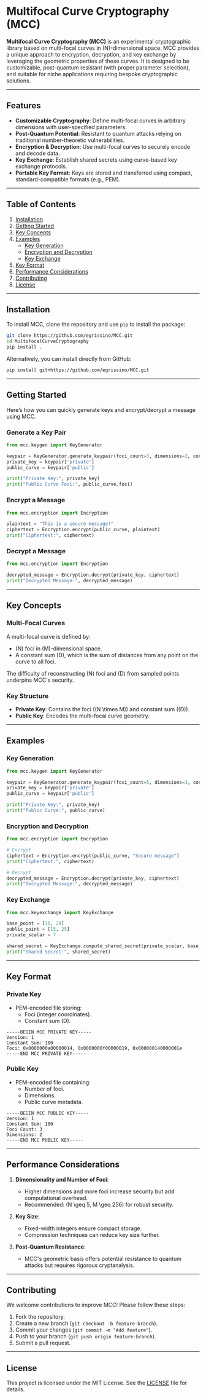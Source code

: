 # Multifocal Curve Cryptography (MCC)

**Multifocal Curve Cryptography (MCC)** is an experimental cryptographic library based on multi-focal curves in \(N\)-dimensional space. MCC provides a unique approach to encryption, decryption, and key exchange by leveraging the geometric properties of these curves. It is designed to be customizable, post-quantum resistant (with proper parameter selection), and suitable for niche applications requiring bespoke cryptographic solutions.

---

## Features

- **Customizable Cryptography**: Define multi-focal curves in arbitrary dimensions with user-specified parameters.
- **Post-Quantum Potential**: Resistant to quantum attacks relying on traditional number-theoretic vulnerabilities.
- **Encryption & Decryption**: Use multi-focal curves to securely encode and decode data.
- **Key Exchange**: Establish shared secrets using curve-based key exchange protocols.
- **Portable Key Format**: Keys are stored and transferred using compact, standard-compatible formats (e.g., PEM).

---

## Table of Contents

1. [Installation](#installation)
2. [Getting Started](#getting-started)
3. [Key Concepts](#key-concepts)
4. [Examples](#examples)
   - [Key Generation](#key-generation)
   - [Encryption and Decryption](#encryption-and-decryption)
   - [Key Exchange](#key-exchange)
5. [Key Format](#key-format)
6. [Performance Considerations](#performance-considerations)
7. [Contributing](#contributing)
8. [License](#license)

---

## Installation

To install MCC, clone the repository and use `pip` to install the package:

```bash
git clone https://github.com/egrissino/MCC.git
cd MultifocalCurveCryptography
pip install .
```

Alternatively, you can install directly from GitHub:

```bash
pip install git+https://github.com/egrissino/MCC.git
```

---

## Getting Started

Here’s how you can quickly generate keys and encrypt/decrypt a message using MCC.

### Generate a Key Pair
```python
from mcc.keygen import KeyGenerator

keypair = KeyGenerator.generate_keypair(foci_count=3, dimensions=2, constant_sum=100)
private_key = keypair['private']
public_curve = keypair['public']

print("Private Key:", private_key)
print("Public Curve Foci:", public_curve.foci)
```

### Encrypt a Message
```python
from mcc.encryption import Encryption

plaintext = "This is a secure message!"
ciphertext = Encryption.encrypt(public_curve, plaintext)
print("Ciphertext:", ciphertext)
```

### Decrypt a Message
```python
from mcc.encryption import Encryption

decrypted_message = Encryption.decrypt(private_key, ciphertext)
print("Decrypted Message:", decrypted_message)
```

---

## Key Concepts

### Multi-Focal Curves
A multi-focal curve is defined by:
- \(N\) foci in \(M\)-dimensional space.
- A constant sum \(D\), which is the sum of distances from any point on the curve to all foci.

The difficulty of reconstructing \(N\) foci and \(D\) from sampled points underpins MCC's security.

### Key Structure
- **Private Key**: Contains the foci (\(N \times M\)) and constant sum (\(D\)).
- **Public Key**: Encodes the multi-focal curve geometry.

---

## Examples

### Key Generation
```python
from mcc.keygen import KeyGenerator

keypair = KeyGenerator.generate_keypair(foci_count=5, dimensions=3, constant_sum=150)
private_key = keypair['private']
public_curve = keypair['public']

print("Private Key:", private_key)
print("Public Curve:", public_curve)
```

### Encryption and Decryption
```python
from mcc.encryption import Encryption

# Encrypt
ciphertext = Encryption.encrypt(public_curve, "Secure message")
print("Ciphertext:", ciphertext)

# Decrypt
decrypted_message = Encryption.decrypt(private_key, ciphertext)
print("Decrypted Message:", decrypted_message)
```

### Key Exchange
```python
from mcc.keyexchange import KeyExchange

base_point = [10, 20]
public_point = [15, 25]
private_scalar = 7

shared_secret = KeyExchange.compute_shared_secret(private_scalar, base_point, public_point)
print("Shared Secret:", shared_secret)
```

---

## Key Format

### Private Key
- PEM-encoded file storing:
  - Foci (integer coordinates).
  - Constant sum \(D\).

```text
-----BEGIN MCC PRIVATE KEY-----
Version: 1
Constant Sum: 100
Foci: 0x0000000a00000014, 0x0000000f00000019, 0x000000140000001e
-----END MCC PRIVATE KEY-----
```

### Public Key
- PEM-encoded file containing:
  - Number of foci.
  - Dimensions.
  - Public curve metadata.

```text
-----BEGIN MCC PUBLIC KEY-----
Version: 1
Constant Sum: 100
Foci Count: 3
Dimensions: 2
-----END MCC PUBLIC KEY-----
```

---

## Performance Considerations

1. **Dimensionality and Number of Foci**:
   - Higher dimensions and more foci increase security but add computational overhead.
   - Recommended: \(N \geq 5, M \geq 256\) for robust security.

2. **Key Size**:
   - Fixed-width integers ensure compact storage.
   - Compression techniques can reduce key size further.

3. **Post-Quantum Resistance**:
   - MCC's geometric basis offers potential resistance to quantum attacks but requires rigorous cryptanalysis.

---

## Contributing

We welcome contributions to improve MCC! Please follow these steps:

1. Fork the repository.
2. Create a new branch (`git checkout -b feature-branch`).
3. Commit your changes (`git commit -m "Add feature"`).
4. Push to your branch (`git push origin feature-branch`).
5. Submit a pull request.

---

## License

This project is licensed under the MIT License. See the [LICENSE](LICENSE) file for details.
